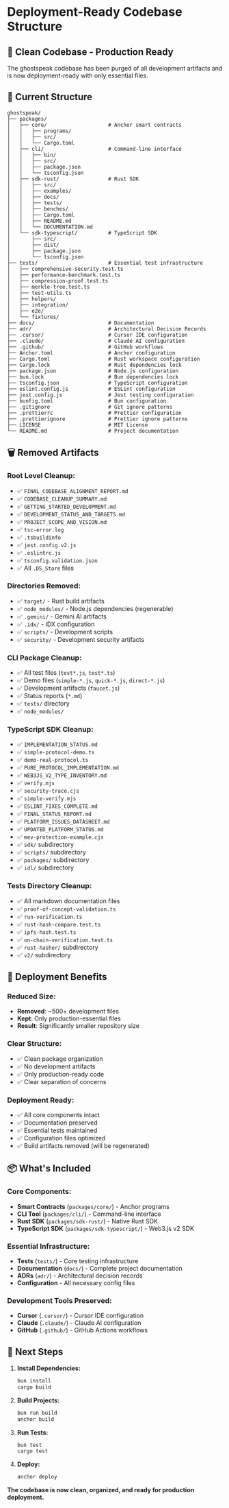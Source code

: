 # Deployment-Ready Codebase Structure

## 🎯 **Clean Codebase - Production Ready**

The ghostspeak codebase has been purged of all development artifacts and is now deployment-ready with only essential files.

## 📁 **Current Structure**

```
ghostspeak/
├── packages/
│   ├── core/                    # Anchor smart contracts
│   │   ├── programs/
│   │   ├── src/
│   │   └── Cargo.toml
│   ├── cli/                     # Command-line interface
│   │   ├── bin/
│   │   ├── src/
│   │   ├── package.json
│   │   └── tsconfig.json
│   ├── sdk-rust/                # Rust SDK
│   │   ├── src/
│   │   ├── examples/
│   │   ├── docs/
│   │   ├── tests/
│   │   ├── benches/
│   │   ├── Cargo.toml
│   │   ├── README.md
│   │   └── DOCUMENTATION.md
│   └── sdk-typescript/          # TypeScript SDK
│       ├── src/
│       ├── dist/
│       ├── package.json
│       └── tsconfig.json
├── tests/                       # Essential test infrastructure
│   ├── comprehensive-security.test.ts
│   ├── performance-benchmark.test.ts
│   ├── compression-proof.test.ts
│   ├── merkle-tree.test.ts
│   ├── test-utils.ts
│   ├── helpers/
│   ├── integration/
│   ├── e2e/
│   └── fixtures/
├── docs/                        # Documentation
├── adr/                         # Architectural Decision Records
├── .cursor/                     # Cursor IDE configuration
├── .claude/                     # Claude AI configuration
├── .github/                     # GitHub workflows
├── Anchor.toml                  # Anchor configuration
├── Cargo.toml                   # Rust workspace configuration
├── Cargo.lock                   # Rust dependencies lock
├── package.json                 # Node.js configuration
├── bun.lock                     # Bun dependencies lock
├── tsconfig.json                # TypeScript configuration
├── eslint.config.js             # ESLint configuration
├── jest.config.js               # Jest testing configuration
├── bunfig.toml                  # Bun configuration
├── .gitignore                   # Git ignore patterns
├── .prettierrc                  # Prettier configuration
├── .prettierignore              # Prettier ignore patterns
├── LICENSE                      # MIT License
└── README.md                    # Project documentation
```

## 🗑️ **Removed Artifacts**

### **Root Level Cleanup:**
- ✅ `FINAL_CODEBASE_ALIGNMENT_REPORT.md`
- ✅ `CODEBASE_CLEANUP_SUMMARY.md`
- ✅ `GETTING_STARTED_DEVELOPMENT.md`
- ✅ `DEVELOPMENT_STATUS_AND_TARGETS.md`
- ✅ `PROJECT_SCOPE_AND_VISION.md`
- ✅ `tsc-error.log`
- ✅ `.tsbuildinfo`
- ✅ `jest.config.v2.js`
- ✅ `.eslintrc.js`
- ✅ `tsconfig.validation.json`
- ✅ All `.DS_Store` files

### **Directories Removed:**
- ✅ `target/` - Rust build artifacts
- ✅ `node_modules/` - Node.js dependencies (regenerable)
- ✅ `.gemini/` - Gemini AI artifacts
- ✅ `.idx/` - IDX configuration
- ✅ `scripts/` - Development scripts
- ✅ `security/` - Development security artifacts

### **CLI Package Cleanup:**
- ✅ All test files (`test*.js`, `test*.ts`)
- ✅ Demo files (`simple-*.js`, `quick-*.js`, `direct-*.js`)
- ✅ Development artifacts (`faucet.js`)
- ✅ Status reports (`*.md`)
- ✅ `tests/` directory
- ✅ `node_modules/`

### **TypeScript SDK Cleanup:**
- ✅ `IMPLEMENTATION_STATUS.md`
- ✅ `simple-protocol-demo.ts`
- ✅ `demo-real-protocol.ts`
- ✅ `PURE_PROTOCOL_IMPLEMENTATION.md`
- ✅ `WEB3JS_V2_TYPE_INVENTORY.md`
- ✅ `verify.mjs`
- ✅ `security-trace.cjs`
- ✅ `simple-verify.mjs`
- ✅ `ESLINT_FIXES_COMPLETE.md`
- ✅ `FINAL_STATUS_REPORT.md`
- ✅ `PLATFORM_ISSUES_DATASHEET.md`
- ✅ `UPDATED_PLATFORM_STATUS.md`
- ✅ `mev-protection-example.cjs`
- ✅ `sdk/` subdirectory
- ✅ `scripts/` subdirectory
- ✅ `packages/` subdirectory
- ✅ `idl/` subdirectory

### **Tests Directory Cleanup:**
- ✅ All markdown documentation files
- ✅ `proof-of-concept-validation.ts`
- ✅ `run-verification.ts`
- ✅ `rust-hash-compare.test.ts`
- ✅ `ipfs-hash.test.ts`
- ✅ `on-chain-verification.test.ts`
- ✅ `rust-hasher/` subdirectory
- ✅ `v2/` subdirectory

## 🚀 **Deployment Benefits**

### **Reduced Size:**
- **Removed**: ~500+ development files
- **Kept**: Only production-essential files
- **Result**: Significantly smaller repository size

### **Clear Structure:**
- ✅ Clean package organization
- ✅ No development artifacts
- ✅ Only production-ready code
- ✅ Clear separation of concerns

### **Deployment Ready:**
- ✅ All core components intact
- ✅ Documentation preserved
- ✅ Essential tests maintained
- ✅ Configuration files optimized
- ✅ Build artifacts removed (will be regenerated)

## 📦 **What's Included**

### **Core Components:**
- **Smart Contracts** (`packages/core/`) - Anchor programs
- **CLI Tool** (`packages/cli/`) - Command-line interface
- **Rust SDK** (`packages/sdk-rust/`) - Native Rust SDK
- **TypeScript SDK** (`packages/sdk-typescript/`) - Web3.js v2 SDK

### **Essential Infrastructure:**
- **Tests** (`tests/`) - Core testing infrastructure
- **Documentation** (`docs/`) - Complete project documentation
- **ADRs** (`adr/`) - Architectural decision records
- **Configuration** - All necessary config files

### **Development Tools Preserved:**
- **Cursor** (`.cursor/`) - Cursor IDE configuration
- **Claude** (`.claude/`) - Claude AI configuration  
- **GitHub** (`.github/`) - GitHub Actions workflows

## 🎯 **Next Steps**

1. **Install Dependencies:**
   ```bash
   bun install
   cargo build
   ```

2. **Build Projects:**
   ```bash
   bun run build
   anchor build
   ```

3. **Run Tests:**
   ```bash
   bun test
   cargo test
   ```

4. **Deploy:**
   ```bash
   anchor deploy
   ```

**The codebase is now clean, organized, and ready for production deployment.** 